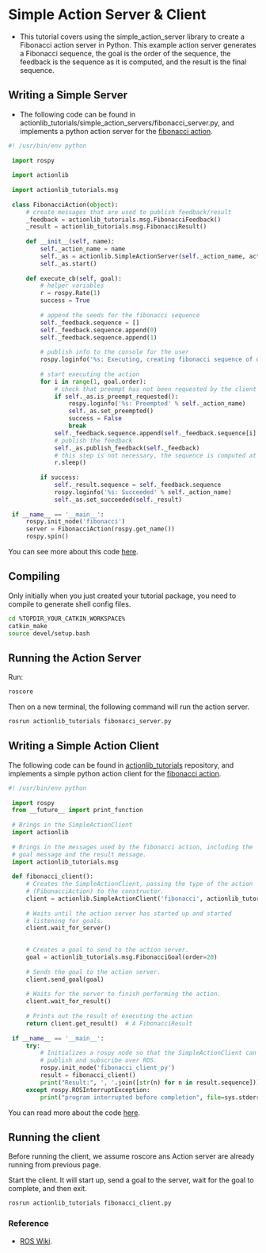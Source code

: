 # Simple Action Server & Client

  - This tutorial covers using the simple_action_server library to create a Fibonacci action server in Python. This example action server generates a Fibonacci sequence, the goal is the order of the sequence, the feedback is the sequence as it is computed, and the result is the final sequence.

## Writing a Simple Server
  
  - The following code can be found in actionlib_tutorials/simple_action_servers/fibonacci_server.py, and implements a python action server for the [fibonacci action](http://docs.ros.org/api/actionlib_tutorials/html/classfibonacci__server_1_1FibonacciAction.html).

  ```python
  #! /usr/bin/env python
   
   import rospy
   
   import actionlib
   
   import actionlib_tutorials.msg
   
   class FibonacciAction(object):
       # create messages that are used to publish feedback/result
       _feedback = actionlib_tutorials.msg.FibonacciFeedback()
       _result = actionlib_tutorials.msg.FibonacciResult()
   
       def __init__(self, name):
           self._action_name = name
           self._as = actionlib.SimpleActionServer(self._action_name, actionlib_tutorials.msg.FibonacciAction, execute_cb=self.execute_cb, auto_start = False)
           self._as.start()
         
       def execute_cb(self, goal):
           # helper variables
           r = rospy.Rate(1)
           success = True
           
           # append the seeds for the fibonacci sequence
           self._feedback.sequence = []
           self._feedback.sequence.append(0)
           self._feedback.sequence.append(1)
           
           # publish info to the console for the user
           rospy.loginfo('%s: Executing, creating fibonacci sequence of order %i with seeds %i, %i' % (self._action_name, goal.order, self._feedback.sequence[0], self._feedback.sequence[1]))
          
           # start executing the action
           for i in range(1, goal.order):
               # check that preempt has not been requested by the client
               if self._as.is_preempt_requested():
                   rospy.loginfo('%s: Preempted' % self._action_name)
                   self._as.set_preempted()
                   success = False
                   break
               self._feedback.sequence.append(self._feedback.sequence[i] + self._feedback.sequence[i-1])
               # publish the feedback
               self._as.publish_feedback(self._feedback)
               # this step is not necessary, the sequence is computed at 1 Hz for demonstration purposes
               r.sleep()
            
           if success:
               self._result.sequence = self._feedback.sequence
               rospy.loginfo('%s: Succeeded' % self._action_name)
               self._as.set_succeeded(self._result)
           
   if __name__ == '__main__':
       rospy.init_node('fibonacci')
       server = FibonacciAction(rospy.get_name())
       rospy.spin()

  ```

  You can see more about this code [here](http://wiki.ros.org/actionlib_tutorials/Tutorials/Writing%20a%20Simple%20Action%20Server%20using%20the%20Execute%20Callback%20%28Python%29).

## Compiling

  Only initially when you just created your tutorial package, you need to compile to generate shell config files.

  ```bash
  cd %TOPDIR_YOUR_CATKIN_WORKSPACE%
  catkin_make
  source devel/setup.bash
  ```

## Running the Action Server

  Run: 

  ```bash
  roscore
  ```

  Then on a new terminal, the following command will run the action server.

  ```bash
  rosrun actionlib_tutorials fibonacci_server.py
  ```

## Writing a Simple Action Client
  
  The following code can be found in [actionlib_tutorials](http://wiki.ros.org/actionlib_tutorials) repository, and implements a simple python action client for the [fibonacci action](http://docs.ros.org/api/actionlib_tutorials/html/classfibonacci__server_1_1FibonacciAction.html).

  ```python
  #! /usr/bin/env python
   
   import rospy
   from __future__ import print_function
   
   # Brings in the SimpleActionClient
   import actionlib
   
   # Brings in the messages used by the fibonacci action, including the
   # goal message and the result message.
   import actionlib_tutorials.msg
   
   def fibonacci_client():
       # Creates the SimpleActionClient, passing the type of the action
       # (FibonacciAction) to the constructor.
       client = actionlib.SimpleActionClient('fibonacci', actionlib_tutorials.msg.FibonacciAction)
   
       # Waits until the action server has started up and started
       # listening for goals.
       client.wait_for_server()
   
  
       # Creates a goal to send to the action server.
       goal = actionlib_tutorials.msg.FibonacciGoal(order=20)
   
       # Sends the goal to the action server.
       client.send_goal(goal)
   
       # Waits for the server to finish performing the action.
       client.wait_for_result()
   
       # Prints out the result of executing the action
       return client.get_result()  # A FibonacciResult
   
   if __name__ == '__main__':
       try:
           # Initializes a rospy node so that the SimpleActionClient can
           # publish and subscribe over ROS.
           rospy.init_node('fibonacci_client_py')
           result = fibonacci_client()
           print("Result:", ', '.join([str(n) for n in result.sequence]))
       except rospy.ROSInterruptException:
           print("program interrupted before completion", file=sys.stderr)
  
  ```
  You can read more about the code [here](http://wiki.ros.org/actionlib_tutorials/Tutorials/Writing%20a%20Simple%20Action%20Client%20%28Python%29).

## Running the client

  Before running the client, we assume roscore ans Action server are already running from previous page.

  Start the client. It will start up, send a goal to the server, wait for the goal to complete, and then exit.
  
  ```bash
  rosrun actionlib_tutorials fibonacci_client.py
  ```

### Reference
  - [ROS Wiki](http://wiki.ros.org/actionlib/Tutorials).